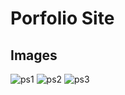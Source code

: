 # Porfolio Site

## Images
![ps1](https://github.com/user-attachments/assets/fbd64445-87ad-4201-a938-786a93c25734)
![ps2](https://github.com/user-attachments/assets/a2646826-0951-468c-8aa5-4a60f6faa306)
![ps3](https://github.com/user-attachments/assets/a07462a5-b1ef-4fb2-9da9-6c7aac45bbb1)
